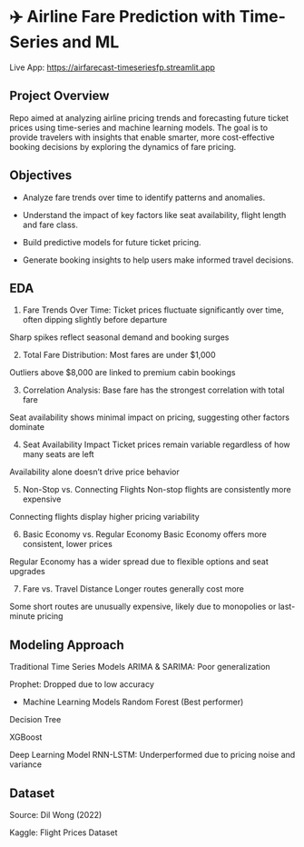 # ✈️ Airline Fare Prediction with Time-Series and ML

Live App: https://airfarecast-timeseriesfp.streamlit.app

## Project Overview
Repo aimed at analyzing airline pricing trends and forecasting future ticket prices using time-series and machine learning models. The goal is to provide travelers with insights that enable smarter, more cost-effective booking decisions by exploring the dynamics of fare pricing.

## Objectives
- Analyze fare trends over time to identify patterns and anomalies.

- Understand the impact of key factors like seat availability, flight length and fare class.

- Build predictive models for future ticket pricing.

- Generate booking insights to help users make informed travel decisions.

## EDA
1. Fare Trends Over Time:
Ticket prices fluctuate significantly over time, often dipping slightly before departure

Sharp spikes reflect seasonal demand and booking surges

2. Total Fare Distribution:
Most fares are under $1,000

Outliers above $8,000 are linked to premium cabin bookings

3. Correlation Analysis:
Base fare has the strongest correlation with total fare

Seat availability shows minimal impact on pricing, suggesting other factors dominate

4. Seat Availability Impact
Ticket prices remain variable regardless of how many seats are left

Availability alone doesn’t drive price behavior

5. Non-Stop vs. Connecting Flights
Non-stop flights are consistently more expensive

Connecting flights display higher pricing variability

6. Basic Economy vs. Regular Economy
Basic Economy offers more consistent, lower prices

Regular Economy has a wider spread due to flexible options and seat upgrades

7. Fare vs. Travel Distance
Longer routes generally cost more

Some short routes are unusually expensive, likely due to monopolies or last-minute pricing

## Modeling Approach
Traditional Time Series Models
ARIMA & SARIMA: Poor generalization

Prophet: Dropped due to low accuracy

- Machine Learning Models
Random Forest (Best performer)

Decision Tree

XGBoost

Deep Learning Model
RNN-LSTM: Underperformed due to pricing noise and variance

## Dataset
Source: Dil Wong (2022)

Kaggle: Flight Prices Dataset

